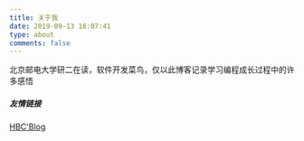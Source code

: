 ```yaml
---
title: 关于我
date: 2019-09-13 16:07:41
type: about
comments: false
---
```


北京邮电大学研二在读，软件开发菜鸟，仅以此博客记录学习编程成长过程中的许多感悟


##### 友情链接

[HBC'Blog](https://corbinhu.github.io/)